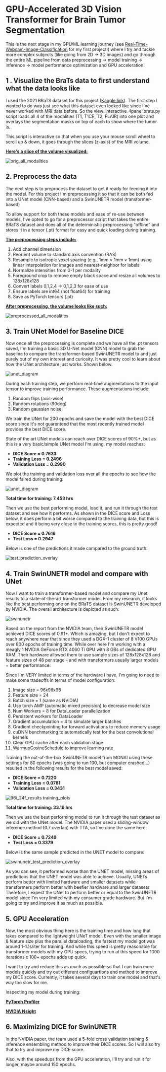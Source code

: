 # GPU-Accelerated 3D Vision Transformer for Brain Tumor Segmentation
This is the next stage in my GPU/ML learning journey (see [Real-Time-Webcam-Image-Classification](https://github.com/EricJeong05/Real-Time-Webcam-Image-Classification) for my first project!) where I try and tackle more complex subjects (like going from 2D -> 3D images) and go through the entire ML pipeline from data preprocessing -> model training -> inference -> model performance optimization and GPU acceleration!  

## 1 . Visualize the BraTs data to first understand what the data looks like
I used the 2021 BRaTS dataset for this project ([Kaggle link](https://www.kaggle.com/datasets/dschettler8845/brats-2021-task1)). The first step I wanted to do was just see what this dataset even looked like since I've never worked with MRI data before. So the view_interactive_4pane_brats.py script loads all 4 of the modalities (T1, T1CE, T2, FLAIR) into one plot and overlays the segmentation masks on top of each to show where the tumor is. 

This script is interactive so that when you use your mouse scroll wheel to scroll up & down, it goes through the slices (z-axis) of the MRI volume.

**<ins>Here's a slice of the volume visualized:</ins>**

![orig_all_modalities](/images/orig_all_modalities.png)

## 2. Preprocess the data
The next step is to preprocess the dataset to get it ready for feeding it into the model. For this project I'm preprocessing it so that it can be both fed into a UNet model (CNN-based) and a SwinUNETR model (transformer-based)

To allow support for both these models and ease of re-use between models, I've opted to go for a preprocessor script that takes the entire BRaTS dataset and does all of the deterministic preprocessing "offline" and stores it in a tensor (.pt) format for easy and quick loading during training.

**<ins>The preprocessing steps include:</ins>**

1. Add channel dimension
2. Reorient volume to standard axis convention (RAS)
3. Resample to isotropic voxel spacing (e.g., 1mm × 1mm × 1mm) using linear interpolation for images and nearest-neighbor for labels
4. Normalize intensities from 0-1 per modality
5. Foreground crop to remove empty black space and resize all volumes to 128x128x128
6. Convert labels 0,1,2,4 → 0,1,2,3 for ease of use
7. Ensure labels are int64 (not float64) for training
8. Save as PyTorch tensors (.pt)

**<ins>After preprocessing, the volume looks like such:</ins>**

![preprocessed_all_modalities](/images/preprocessed_all_modalities.png)

## 3. Train UNet Model for Baseline DICE
Now once all the preprocessing is complete and we have all the .pt tensors saved, I'm training a basic 3D U-Net model (CNN) model to grab the baseline to compare the transformer-based SwinUNETR model to and just purely out of my own interest and curiosity. It was pretty cool to learn about how the UNet architecture just works. Shown below:

![unet_diagram](/images/UNet_diagram.png)

During each training step, we perform real-time augmentations to the input tensor to improve training performance. These augmentations include:

1. Random flips (axis-wise)
2. Random rotations (90deg)
3. Random gaussian noise

We train the UNet for 200 epochs and save the model with the best DICE score since it's not guarenteed that the most recently trained model provides the best DICE score. 

State of the art UNet models can reach over DICE scores of 90%+, but as this is a very basic/simple UNet model I'm using, my model reaches:

- **DICE Score = 0.7633**
- **Training Loss = 0.2496**
- **Validation Loss = 0.2990**

We plot the training and validation loss over all the epochs to see how the model faired during training:

![unet_diagram](/models/unet/results/images/training_plots.png)

**Total time for training: 7.453 hrs**

Then we use the best performing model, load it, and run it through the test dataset and see how it performs. As shown in the DICE score and Loss below, it does perform a bit worse compared to the training data, but this is expected and it being very close to the training scores, this is pretty good!

- **DICE Score = 0.7616**
- **Test Loss = 0.2947**

Below is one of the predictions it made compared to the ground truth:

![test_prediction_overlay](/models/unet/results/images/test_prediction_overlay.png)

## 4. Train SwinUNETR model and compare with UNet
Now I want to train a transformer-based model and compare my Unet results to a state-of-the-art transformer model. From my research, it looks like the best performing one on the BRaTS dataset is SwinUNETR developed by NVIDIA. The overall architecture is depicted as such:

![swinunetr](/images/swinunetr.png)

Based on the report from the NVIDIA team, their SwinUNETR model achieved DICE scores of 0.91+. Which is amazing, but I don't expect to reach anywhere near that since they used a DGX-1 cluster of 8 V100 GPUs over 800 epochs of training time. While over here I'm working with a meagly 1 NVIDIA GeForce RTX 4060 Ti GPU with 8 GBs of dedicated GPU RAM. Their hardware allowed them to use sample sizes of 128x128x128 and feature sizes of 48 per stage - and with transformers usually larger models = better performance. 

Since I'm VERY limited in terms of the hardware I have, I'm going to need to make some tradeoffs in terms of model configuration:

1. Image size = 96x96x96
2. Feature size = 24
3. Batch size = 1 (same as NVIDIA)
4. Use torch AMP (automatic mixed precision) to decrease model size
5. Num Workers = 8 for DataLoader parallelization
6. Persistent workers for DataLoader
7. Gradient accumulation = 4 to simulate larger batches
8. Gradient checkpointing for forward activations to reduce memory usage
9. cuDNN benchmarking to automatically test for the best convolutional kernels 
10. Clear GPU cache after each validation stage
11. WarmupCosineSchedule to improve learning rate

Training the out-of-the-box SwinUNETR model from MONAI using these settings for 80 epochs (was going to run 100, but computer crashed...) resulted in the following results for the best model saved:

- **DICE Score = 0.7220**
- **Training Loss = 0.0781**
- **Validation Loss = 0.3431**

![96i_24f_results training_plots](models/swinunetr/results/96i_24f_results/training_plots.png)

**Total time for training: 33.19 hrs**

Then we use the best performing model to run it through the test dataset as we did with the UNet model. The NVIDIA paper used a sliding-window inference method (0.7 overlap) with TTA, so I've done the same here:

- **DICE Score = 0.7249**
- **Test Loss = 0.3379**

Below is the same sample predicted in the UNET model to compare:

![swinunetr_test_prediction_overlay](models/swinunetr/results/96i_24f_results/test_prediction_overlay.png)

As you can see, it performed worse than the UNET model, missing areas of predictions that the UNET model was able to achieve. Usually, UNETs perform better with limited hardware and smaller datasets while transformers perform better with beefier hardware and larger datasets. Therefore, I expect the UNet to perform better or equal to the SwinUNETR model since I'm very limited with my consumer grade hardware. But I'm going to try and improve it as much as possible.

## 5. GPU Acceleration
Now, the most obvious thing here is the training time and how long that takes compared to the lightweight UNeT model. Even with the smaller image & feature size plus the parallel dataloading, the fastest my model got was around 1-1.1s/iter for training. And while this speed is pretty reasonable for transformer models with my GPU specs, trying to run at this speed for 1000 iterations x 100+ epochs adds up quick.

I want to try and reduce this as much as possible so that I can train more models quickly and try out different configuartions and method to improve my DICE score. Currently, it takes several days to train one model and that's way too slow for me.

Inspecting my model during training:

**<ins>PyTorch Profiler<ins>**

**<ins>NVIDIA Nsight<ins>**

## 6. Maximizing DICE for SwinUNETR
In the NVIDIA paper, the team used a 5-fold cross validation training & inference ensembling method to improve their DICE scores. So I will also try that to try and improve my DICE score. 

Also, with the speedups from the GPU acceleration, I'll try and run it for longer, maybe around 150 epochs.
